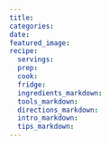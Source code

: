 ```yaml
---
title:
categories:
date:
featured_image:
recipe:
  servings:
  prep:
  cook:
  fridge:
  ingredients_markdown:
  tools_markdown:
  directions_markdown:
  intro_markdown:
  tips_markdown:
---
```

